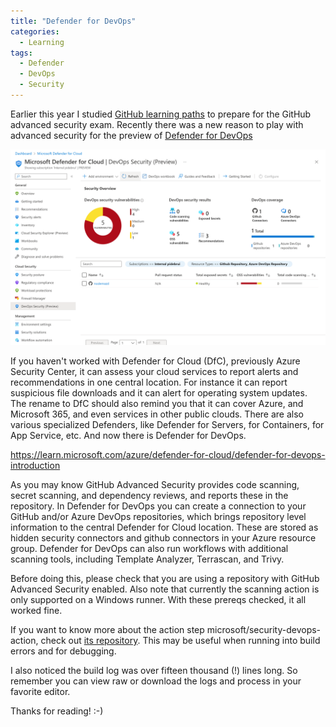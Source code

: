 ```yaml
---
title: "Defender for DevOps"
categories:
  - Learning
tags:
  - Defender
  - DevOps
  - Security
---
```


Earlier this year I studied [GitHub learning paths](https://blog.pdebruin.org/github-learning-paths/) to prepare for the GitHub advanced security exam. Recently there was a new reason to play with advanced security for the preview of [Defender for DevOps](https://learn.microsoft.com/azure/defender-for-cloud/release-notes#defender-for-devops-preview)

![img](../assets/images/2022-12-02-defender-for-devops.png)

If you haven't worked with Defender for Cloud (DfC), previously Azure Security Center, it can assess your cloud services to report alerts and recommendations in one central location. For instance it can report suspicious file downloads and it can alert for operating system updates. The rename to DfC should also remind you that it can cover Azure, and Microsoft 365, and even services in other public clouds. There are also various specialized Defenders, like Defender for Servers, for Containers, for App Service, etc. And now there is Defender for DevOps.

https://learn.microsoft.com/azure/defender-for-cloud/defender-for-devops-introduction

As you may know GitHub Advanced Security provides code scanning, secret scanning, and dependency reviews, and reports these in the repository. In Defender for DevOps you can create a connection to your GitHub and/or Azure DevOps repositories, which brings repository level information to the central Defender for Cloud location. These are stored as hidden security connectors and github connectors in your Azure resource group. Defender for DevOps can also run workflows with additional scanning tools, including Template Analyzer, Terrascan, and Trivy.

Before doing this, please check that you are using a repository with GitHub Advanced Security enabled. Also note that currently the scanning action is only supported on a Windows runner. With these prereqs checked, it all worked fine.

If you want to know more about the action step microsoft/security-devops-action, check out [its repository](https://github.com/microsoft/security-devops-action). This may be useful when running into build errors and for debugging.

I also noticed the build log was over fifteen thousand (!) lines long. So remember you can view raw or download the logs and process in your favorite editor.

Thanks for reading! :-)
